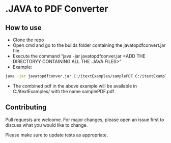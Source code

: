 # .JAVA to PDF Converter


## How to use

- Clone the repo
- Open cmd and go to the builds folder containing the javatopdfconvert.jar file
- Execute the command “java -jar javatopdfconver.jar <ADD THE DESTINATION PATH AND NAME FOR THE PDF> <ADD THE DIRECTORYY CONTAINING ALL THE .JAVA FILES>”
- Example:

```bash
java -jar javatopdfconver.jar C:/itextExamples/samplePDF C:/itextExamples/
```

- The combined pdf in the above example will be available in C:/itextExamples/ with the name samplePDF.pdf

## Contributing
Pull requests are welcome. For major changes, please open an issue first to discuss what you would like to change.

Please make sure to update tests as appropriate.
